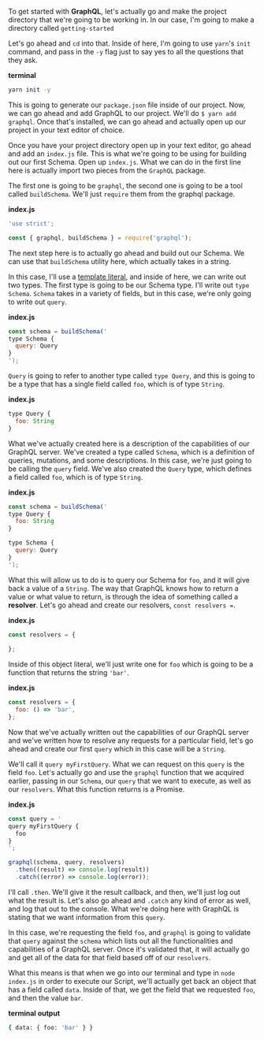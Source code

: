 To get started with **GraphQL**, let's actually go and make the project directory that we're going to be working in. In our case, I'm going to make a directory called `getting-started`

Let's go ahead and `cd` into that. Inside of here, I'm going to use `yarn`'s `init` command, and pass in the `-y` flag just to say yes to all the questions that they ask.

**terminal**
```bash
yarn init -y
```

This is going to generate our `package.json` file inside of our project. Now, we can go ahead and add GraphQL to our project. We'll do `$ yarn add graphql`. Once that's installed, we can go ahead and actually open up our project in your text editor of choice.

Once you have your project directory open up in your text editor, go ahead and add an `index.js` file. This is what we're going to be using for building out our first Schema. Open up `index.js`. What we can do in the first line here is actually import two pieces from the `GraphQL` package.

The first one is going to be `graphql`, the second one is going to be a tool called `buildSchema`. We'll just `require` them from the graphql package.

**index.js**
```javascript
'use strict';

const { graphql, buildSchema } = require('graphql');
```

The next step here is to actually go ahead and build out our Schema. We can use that `buildSchema` utility here, which actually takes in a string.

In this case, I'll use a [template literal]( https://egghead.io/lessons/ecmascript-6-string-templates), and inside of here, we can write out two types. The first type is going to be our Schema type. I'll write out `type Schema`. `Schema` takes in a variety of fields, but in this case, we're only going to write out `query`.

**index.js**
```javascript
const schema = buildSchema('
type Schema {
  query: Query
}
');
```

`Query` is going to refer to another type called `type Query`, and this is going to be a type that has a single field called `foo`, which is of type `String`.

**index.js**
```javascript
type Query {
  foo: String
}
```

What we've actually created here is a description of the capabilities of our GraphQL server. We've created a type called `Schema`, which is a definition of queries, mutations, and some descriptions. In this case, we're just going to be calling the `query` field. We've also created the `Query` type, which defines a field called `foo`, which is of type `String`.

**index.js**
```javascript
const schema = buildSchema('
type Query {
  foo: String
}

type Schema {
  query: Query
}
');
```

What this will allow us to do is to query our Schema for `foo`, and it will give back a value of a `String`. The way that GraphQL knows how to return a value or what value to return, is through the idea of something called a **resolver**. Let's go ahead and create our resolvers, `const resolvers =`.

**index.js**
```javascript
const resolvers = {
  
};
```

Inside of this object literal, we'll just write one for `foo` which is going to be a function that returns the string `'bar'`.

**index.js**
```javascript
const resolvers = {
  foo: () => 'bar',
};
```

Now that we've actually written out the capabilities of our GraphQL server and we've written how to resolve any requests for a particular field, let's go ahead and create our first `query` which in this case will be a `String`.

We'll call it `query myFirstQuery`. What we can request on this `query` is the field `foo`. Let's actually go and use the `graphql` function that we acquired earlier, passing in our `Schema`, our `query` that we want to execute, as well as our `resolvers`. What this function returns is a Promise.

**index.js**
```javascript
const query = '
query myFirstQuery {
  foo
}
';

graphql(schema, query, resolvers)
  .then((result) => console.log(result))
  .catch((error) => console.log(error));

```

I'll call `.then`. We'll give it the result callback, and then, we'll just log out what the result is. Let's also go ahead and `.catch` any kind of error as well, and log that out to the console. What we're doing here with GraphQL is stating that we want information from this `query`.

In this case, we're requesting the field `foo`, and `graphql` is going to validate that `query` against the `schema` which lists out all the functionalities and capabilities of a GraphQL server. Once it's validated that, it will actually go and get all of the data for that field based off of our `resolvers`.

What this means is that when we go into our terminal and type in `node index.js` in order to execute our Script, we'll actually get back an object that has a field called `data`. Inside of that, we get the field that we requested `foo`, and then the value `bar`.

**terminal output**
```bash
{ data: { foo: 'bar' } }
```
